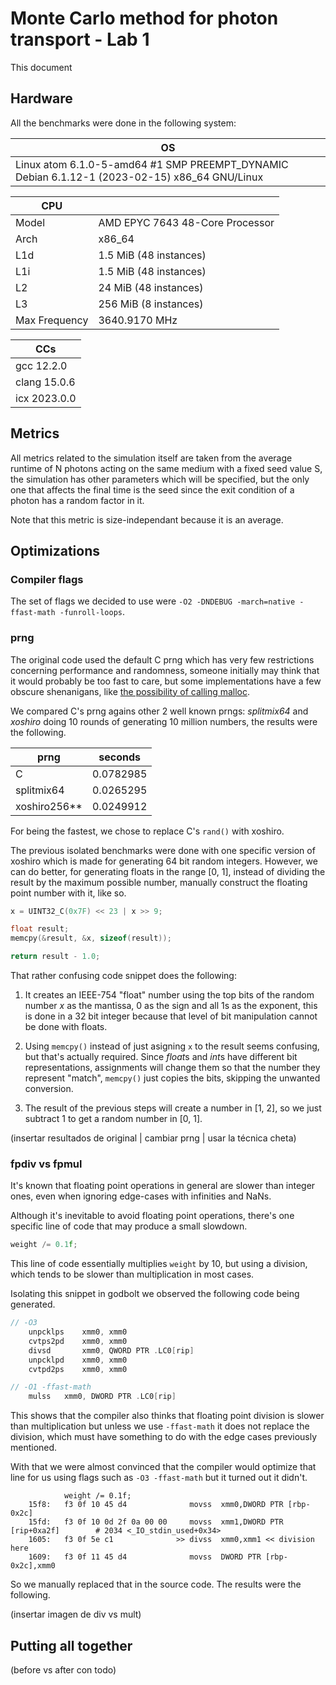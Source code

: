 # Monte Carlo method for photon transport - Lab 1

This document

## Hardware

All the benchmarks were done in the following system:

| OS |
| - |
| Linux atom 6.1.0-5-amd64 #1 SMP PREEMPT_DYNAMIC Debian 6.1.12-1 (2023-02-15) x86_64 GNU/Linux |

| CPU | |
| - | - |
| Model | AMD EPYC 7643 48-Core Processor |
| Arch | x86_64 |
| L1d | 1.5 MiB (48 instances) |
| L1i | 1.5 MiB (48 instances) |
| L2 | 24 MiB (48 instances) |
| L3 | 256 MiB (8 instances) |
| Max Frequency | 3640.9170 MHz |

| CCs |
| - |
| gcc 12.2.0 |
| clang 15.0.6 |
| icx 2023.0.0 |

## Metrics

All metrics related to the simulation itself are taken from the average
runtime of N photons acting on the same medium with a fixed seed value
S, the simulation has other parameters which will be specified, but the
only one that affects the final time is the seed since the exit condition
of a photon has a random factor in it.

Note that this metric is size-independant because it is an average.

## Optimizations

### Compiler flags

The set of flags we decided to use were `-O2 -DNDEBUG -march=native -ffast-math -funroll-loops`.

### prng

The original code used the default C prng which has very few restrictions
concerning performance and randomness, someone initially may think that
it would probably be too fast to care, but some implementations have a few
obscure shenanigans, like [the possibility of calling malloc](https://www.thingsquare.com/blog/articles/rand-may-call-malloc/).

We compared C's prng agains other 2 well known prngs: *splitmix64* and
*xoshiro* doing 10 rounds of generating 10 million numbers, the
results were the following.

| prng | seconds |
| - | - |
| C | 0.0782985 |
| splitmix64 | 0.0265295 |
| xoshiro256** | 0.0249912 |

For being the fastest, we chose to replace C's `rand()` with xoshiro.

The previous isolated benchmarks were done with one specific version
of xoshiro which is made for generating 64 bit random integers.
However, we can do better, for generating floats in the range [0, 1],
instead of dividing the result by the maximum possible number, manually
construct the floating point number with it, like so.

```c
x = UINT32_C(0x7F) << 23 | x >> 9;

float result;
memcpy(&result, &x, sizeof(result));

return result - 1.0;
```

That rather confusing code snippet does the following:

1. It creates an IEEE-754 "float" number using the top bits of the random
number *x* as the mantissa, 0 as the sign and all 1s as the exponent, this
is done in a 32 bit integer because that level of bit manipulation cannot
be done with floats.

1. Using `memcpy()` instead of just asigning `x` to the result seems
confusing, but that's actually required. Since *float*s and *int*s have
different bit representations, assignments will change them so that the
number they represent "match", `memcpy()` just copies the bits, skipping
the unwanted conversion.

1. The result of the previous steps will create a number in [1, 2],
so we just subtract 1 to get a random number in [0, 1].

(insertar resultados de original | cambiar prng | usar la técnica cheta)

### fpdiv vs fpmul

It's known that floating point operations in general are slower than
integer ones, even when ignoring edge-cases with infinities and NaNs.

Although it's inevitable to avoid floating point operations, there's one
specific line of code that may produce a small slowdown.

```c
weight /= 0.1f;
```

This line of code essentially multiplies `weight` by 10, but using a
division, which tends to be slower than multiplication in most cases.

Isolating this snippet in godbolt we observed the following code being
generated.

```c
// -O3
    unpcklps    xmm0, xmm0
    cvtps2pd    xmm0, xmm0
    divsd       xmm0, QWORD PTR .LC0[rip]
    unpcklpd    xmm0, xmm0
    cvtpd2ps    xmm0, xmm0

// -O1 -ffast-math
    mulss   xmm0, DWORD PTR .LC0[rip]
```

This shows that the compiler also thinks that floating point division is
slower than multiplication but unless we use `-ffast-math` it does not
replace the division, which must have something to do with the edge cases
previously mentioned.

With that we were almost convinced that the compiler would optimize that
line for us using flags such as `-O3 -ffast-math` but it turned out it
didn't.

```
            weight /= 0.1f;
    15f8:	f3 0f 10 45 d4       	    movss  xmm0,DWORD PTR [rbp-0x2c]
    15fd:	f3 0f 10 0d 2f 0a 00 00 	movss  xmm1,DWORD PTR [rip+0xa2f]        # 2034 <_IO_stdin_used+0x34>
    1605:	f3 0f 5e c1          	 >> divss  xmm0,xmm1 << division here
    1609:	f3 0f 11 45 d4       	    movss  DWORD PTR [rbp-0x2c],xmm0
```

So we manually replaced that in the source code. The results were the
following.

(insertar imagen de div vs mult)

## Putting all together

(before vs after con todo)
